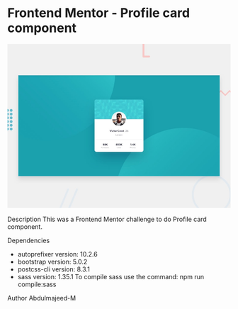 # Frontend Mentor - Profile card component

![Design preview for the Profile card component coding challenge](./design/desktop-preview.jpg)

Description This was a Frontend Mentor challenge to do Profile card component.

Dependencies
- autoprefixer version: 10.2.6
- bootstrap version: 5.0.2
- postcss-cli version: 8.3.1
- sass version: 1.35.1
To compile sass use the command: npm run compile:sass

Author Abdulmajeed-M

